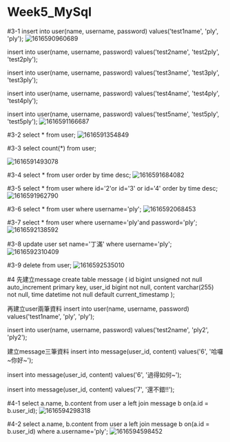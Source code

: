 # Week5_MySql
#3-1
insert into user(name, username, password)
values('test1name', 'ply', 'ply');
![1616590960689](https://user-images.githubusercontent.com/77446871/112324698-0477d780-8cee-11eb-9800-32ff89d3ddd9.jpg)

insert into user(name, username, password)
values('test2name', 'test2ply', 'test2ply');

insert into user(name, username, password)
values('test3name', 'test3ply', 'test3ply');

insert into user(name, username, password)
values('test4name', 'test4ply', 'test4ply');

insert into user(name, username, password)
values('test5name', 'test5ply', 'test5ply');
![1616591166687](https://user-images.githubusercontent.com/77446871/112324858-27a28700-8cee-11eb-84f0-5f075c66242e.jpg)

#3-2
select * from user;
![1616591354849](https://user-images.githubusercontent.com/77446871/112324979-443ebf00-8cee-11eb-83ea-4d5ddb5f66ea.jpg)

#3-3
select count(*) from user;

![1616591493078](https://user-images.githubusercontent.com/77446871/112325173-6b958c00-8cee-11eb-8e41-c98d8e42b12c.jpg)

#3-4
select * from user 
order by time desc;
![1616591684082](https://user-images.githubusercontent.com/77446871/112325303-85cf6a00-8cee-11eb-8049-f719d025f844.jpg)

#3-5
select * from user
where id='2'or id='3' or id='4'
order by time desc;
![1616591962790](https://user-images.githubusercontent.com/77446871/112325647-d777f480-8cee-11eb-8441-2f2ba852e9b0.jpg)

#3-6
select * from user
where username='ply';
![1616592068453](https://user-images.githubusercontent.com/77446871/112325833-fb3b3a80-8cee-11eb-810e-07f13666086b.jpg)

#3-7
select * from user
where username='ply'and password='ply';
![1616592138592](https://user-images.githubusercontent.com/77446871/112326023-20c84400-8cef-11eb-8314-6d9526b4aded.jpg)

#3-8
update user
set name='丁滿'
where username='ply';
![1616592310409](https://user-images.githubusercontent.com/77446871/112326130-39d0f500-8cef-11eb-9552-26750509d4fb.jpg)

#3-9
delete from user;
![1616592535010](https://user-images.githubusercontent.com/77446871/112326243-51a87900-8cef-11eb-89de-6bcc55e62274.jpg)

#4
先建立message
create table message (
id bigint unsigned not null auto_increment primary key,
user_id bigint not null,
content varchar(255) not null,
time datetime not null default current_timestamp
);

再建立user兩筆資料
insert into user(name, username, password)
values('test1name', 'ply', 'ply');

insert into user(name, username, password)
values('test2name', 'ply2', 'ply2');

建立message三筆資料
insert into message(user_id, content)
values('6', '哈囉~你好~');

insert into message(user_id, content)
values('6', '過得如何~');

insert into message(user_id, content)
values('7', '還不錯!!');

#4-1
select a.name, b.content 
  from user a
	left join message b on(a.id = b.user_id);
![1616594298318](https://user-images.githubusercontent.com/77446871/112327336-4d309000-8cf0-11eb-8983-ed869b6ebc02.jpg)

#4-2
select a.name, b.content 
from user a
	left join message b on(a.id = b.user_id)
where a.username='ply';
![1616594598452](https://user-images.githubusercontent.com/77446871/112327405-5f123300-8cf0-11eb-9057-24a300db35f4.jpg)


  





